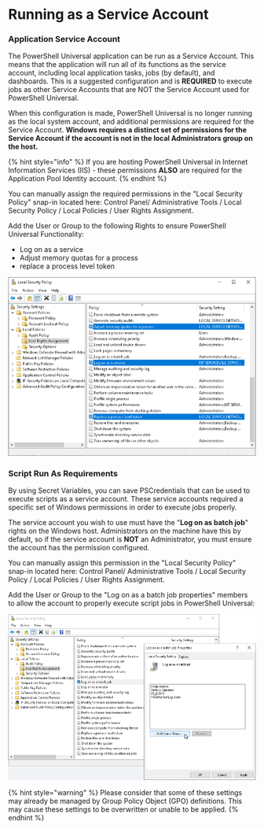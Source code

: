 # Running as a Service Account

### Application Service Account

The PowerShell Universal application can be run as a Service Account. This means that the application will run all of its functions as the service account, including local application tasks, jobs \(by default\), and dashboards. This is a suggested configuration and is **REQUIRED** to execute jobs as other Service Accounts that are NOT the Service Account used for PowerShell Universal.

When this configuration is made, PowerShell Universal is no longer running as the local system account, and additional permissions are required for the Service Account. **Windows requires a distinct set of permissions for the Service Account if the account is not in the local Administrators group on the host.**

{% hint style="info" %}
If you are hosting PowerShell Universal in Internet Information Services \(IIS\) - these permissions **ALSO** are required for the Application Pool Identity account.
{% endhint %}

You can manually assign the required permissions in the "Local Security Policy" snap-in located here: Control Panel/ Administrative Tools / Local Security Policy / Local Policies / User Rights Assignment. 

Add the User or Group to the following Rights to ensure PowerShell Universal Functionality:

* Log on as a service
* Adjust memory quotas for a process
* replace a process level token

![Local Security Policy User Rights Assignments for Service](../.gitbook/assets/image%20%2820%29.png)

### Script Run As Requirements

By using Secret Variables, you can save PSCredentials that can be used to execute scripts as a service account. These service accounts required a specific set of Windows permissions in order to execute jobs properly.

The service account you wish to use must have the "**Log on as batch job**" rights on the Windows host. Administrators on the machine have this by default, so if the service account is **NOT** an Administrator, you must ensure the account has the permission configured.

You can manually assign this permission in the "Local Security Policy" snap-in located here: Control Panel/ Administrative Tools / Local Security Policy / Local Policies / User Rights Assignment. 

Add the User or Group to the "Log on as a batch job properties" members to allow the account to properly execute script jobs in PowerShell Universal:

![Local Security Policy User Rights Assignments for Run As](../.gitbook/assets/image%20%287%29.png)

{% hint style="warning" %}
Please consider that some of these settings may already be managed by Group Policy Object \(GPO\) definitions. This may cause these settings to be overwritten or unable to be applied.
{% endhint %}

